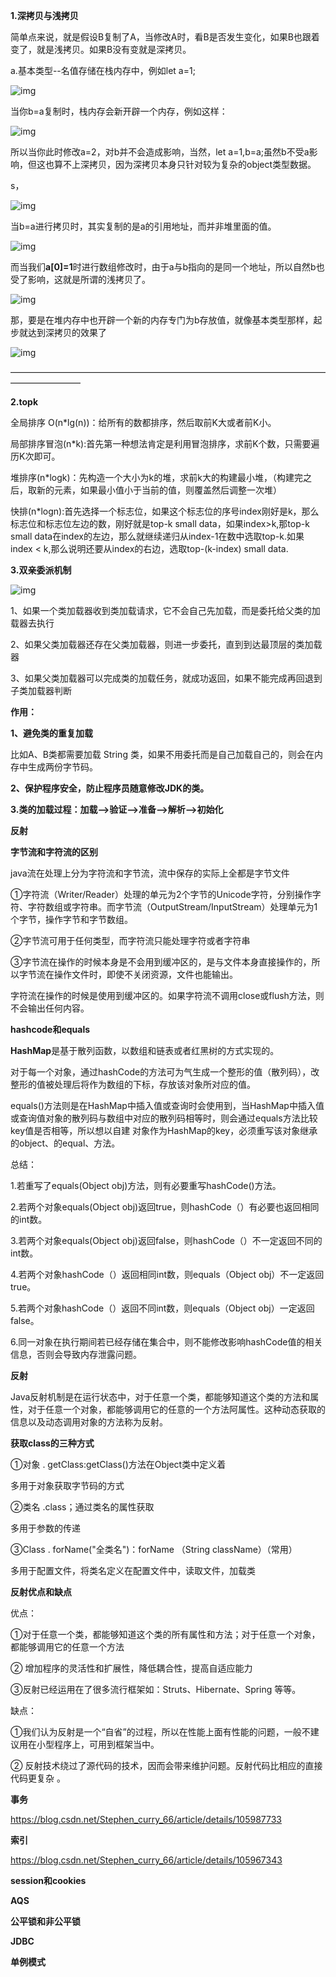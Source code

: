 **1.深拷贝与浅拷贝**

​	简单点来说，就是假设B复制了A，当修改A时，看B是否发生变化，如果B也跟着变了，就是浅拷贝。如果B没有变就是深拷贝。

a.基本类型--名值存储在栈内存中，例如let a=1;

![img](C:/Users/41709310114/AppData/Local/YNote/data/qqCD2F82A182BED18F31E40F8BAA4CF179/3477f9107730444a9457a9e354b8d37d/clipboard.png)

当你b=a复制时，栈内存会新开辟一个内存，例如这样：

![img](C:/Users/41709310114/AppData/Local/YNote/data/qqCD2F82A182BED18F31E40F8BAA4CF179/8798d579244446b68c830a2d4f76ee22/clipboard.png)

所以当你此时修改a=2，对b并不会造成影响，当然，let a=1,b=a;虽然b不受a影响，但这也算不上深拷贝，因为深拷贝本身只针对较为复杂的object类型数据。

s，

![img](C:/Users/41709310114/AppData/Local/YNote/data/qqCD2F82A182BED18F31E40F8BAA4CF179/3fba353a8abe4b64ab2d86ddb4cece79/clipboard.png)

当b=a进行拷贝时，其实复制的是a的引用地址，而并非堆里面的值。

![img](C:/Users/41709310114/AppData/Local/YNote/data/qqCD2F82A182BED18F31E40F8BAA4CF179/4542888f67cc4ae8926489c1944f64f2/clipboard.png)

而当我们**a[0]=1**时进行数组修改时，由于a与b指向的是同一个地址，所以自然b也受了影响，这就是所谓的浅拷贝了。

![img](C:/Users/41709310114/AppData/Local/YNote/data/qqCD2F82A182BED18F31E40F8BAA4CF179/7d6a6cd0ddd44255baa95139b2527654/clipboard.png)

那，要是在堆内存中也开辟一个新的内存专门为b存放值，就像基本类型那样，起步就达到深拷贝的效果了

![img](C:/Users/41709310114/AppData/Local/YNote/data/qqCD2F82A182BED18F31E40F8BAA4CF179/58898ca075ac4b02918cd16056334f22/clipboard.png)

————————————————————————————————————————————

**2.topk**

全局排序  O(n*lg(n))：给所有的数都排序，然后取前K大或者前K小。

局部排序冒泡(n*k):首先第一种想法肯定是利用冒泡排序，求前K个数，只需要遍历K次即可。

堆排序(n*logk)：先构造一个大小为k的堆，求前k大的构建最小堆，（构建完之后，取新的元素，如果最小值小于当前的值，则覆盖然后调整一次堆）

快排(n*logn):首先选择一个标志位，如果这个标志位的序号index刚好是k，那么标志位和标志位左边的数，刚好就是top-k small data，如果index>k,那top-k small data在index的左边，那么就继续递归从index-1在数中选取top-k.如果index < k,那么说明还要从index的右边，选取top-(k-index) small data.

**3.双亲委派机制**

![img](C:/Users/41709310114/AppData/Local/YNote/data/qqCD2F82A182BED18F31E40F8BAA4CF179/2cd1bbea47e94777bde417ea06e4b46b/clipboard.png)

1、如果一个类加载器收到类加载请求，它不会自己先加载，而是委托给父类的加载器去执行

2、如果父类加载器还存在父类加载器，则进一步委托，直到到达最顶层的类加载器

3、如果父类加载器可以完成类的加载任务，就成功返回，如果不能完成再回退到子类加载器判断

**作用：**

**1、避免类的重复加载**

比如A、B类都需要加载 String 类，如果不用委托而是自己加载自己的，则会在内存中生成两份字节码。

**2、保护程序安全，防止程序员随意修改JDK的类。**

**3.类的加载过程：加载——>验证——>准备——>解析——>初始化**

**反射**

**字节流和字符流的区别**

java流在处理上分为字符流和字节流，流中保存的实际上全都是字节文件 

①字符流（Writer/Reader）处理的单元为2个字节的Unicode字符，分别操作字符、字符数组或字符串。而字节流（OutputStream/InputStream）处理单元为1个字节，操作字节和字节数组。

②字节流可用于任何类型，而字符流只能处理字符或者字符串

③字节流在操作的时候本身是不会用到缓冲区的，是与文件本身直接操作的，所以字节流在操作文件时，即使不关闭资源，文件也能输出。

​    字符流在操作的时候是使用到缓冲区的。如果字符流不调用close或flush方法，则不会输出任何内容。 

**hashcode和equals**

**HashMap**是基于散列函数，以数组和链表或者红黑树的方式实现的。

对于每一个对象，通过hashCode的方法可为气生成一个整形的值（散列码），改整形的值被处理后将作为数组的下标，存放该对象所对应的值。

equals()方法则是在HashMap中插入值或查询时会使用到，当HashMap中插入值或查询值对象的散列码与数组中对应的散列码相等时，则会通过equals方法比较key值是否相等，所以想以自建 对象作为HashMap的key，必须重写该对象继承的object、的equal、方法。

总结：

1.若重写了equals(Object obj)方法，则有必要重写hashCode()方法。

2.若两个对象equals(Object obj)返回true，则hashCode（）有必要也返回相同的int数。

3.若两个对象equals(Object obj)返回false，则hashCode（）不一定返回不同的int数。

4.若两个对象hashCode（）返回相同int数，则equals（Object obj）不一定返回true。

5.若两个对象hashCode（）返回不同int数，则equals（Object obj）一定返回false。

6.同一对象在执行期间若已经存储在集合中，则不能修改影响hashCode值的相关信息，否则会导致内存泄露问题。

**反射**

Java反射机制是在运行状态中，对于任意一个类，都能够知道这个类的方法和属性，对于任意一个对象，都能够调用它的任意的一个方法阿属性。这种动态获取的信息以及动态调用对象的方法称为反射。

**获取class的三种方式**

①对象 . getClass:getClass()方法在Object类中定义着

多用于对象获取字节码的方式

②类名 .class；通过类名的属性获取

多用于参数的传递

③Class . forName("全类名")：forName （String className）（常用）

多用于配置文件，将类名定义在配置文件中，读取文件，加载类

**反射优点和缺点**

优点：

①对于任意一个类，都能够知道这个类的所有属性和方法；对于任意一个对象，都能够调用它的任意一个方法

② 增加程序的灵活性和扩展性，降低耦合性，提高自适应能力

③反射已经运用在了很多流行框架如：Struts、Hibernate、Spring 等等。

缺点：

①我们认为反射是一个“自省”的过程，所以在性能上面有性能的问题，一般不建议用在小型程序上，可用到框架当中。

② 反射技术绕过了源代码的技术，因而会带来维护问题。反射代码比相应的直接代码更复杂 。

**事务**

https://blog.csdn.net/Stephen_curry_66/article/details/105987733

**索引**

https://blog.csdn.net/Stephen_curry_66/article/details/105967343

**session和cookies**

**AQS**

**公平锁和非公平锁**

**JDBC**

**单例模式**